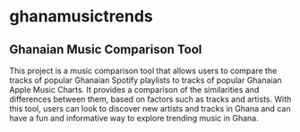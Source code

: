 # ghanamusictrends

## Ghanaian Music Comparison Tool

This project is a music comparison tool that allows users to compare the tracks of popular Ghanaian Spotify playlists to tracks of popular Ghanaian Apple Music Charts. It provides a comparison of the similarities and differences between them, based on factors such as tracks and artists. With this tool, users can look to discover new artists and tracks in Ghana and can have a fun and informative way to explore trending music in Ghana.

